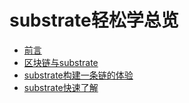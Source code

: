 # substrate轻松学总览
* [前言](1前言.md)
* [区块链与substrate](2区块链与substrate.md)
* [substrate构建一条链的体验](3substrate构建一条链的体验.md)
* [substrate快速了解](substrate快速了解.md)
